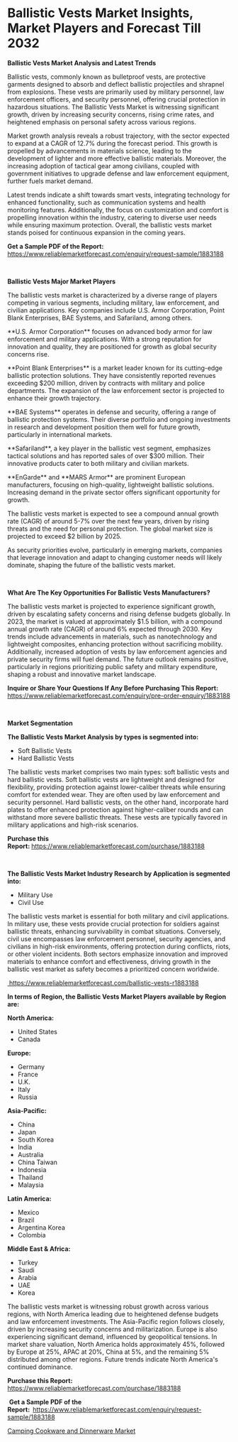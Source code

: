 <p><h1>Ballistic Vests Market Insights, Market Players and Forecast Till 2032</h1></p><p><strong>Ballistic Vests Market Analysis and Latest Trends</strong></p>
<p><p>Ballistic vests, commonly known as bulletproof vests, are protective garments designed to absorb and deflect ballistic projectiles and shrapnel from explosions. These vests are primarily used by military personnel, law enforcement officers, and security personnel, offering crucial protection in hazardous situations. The Ballistic Vests Market is witnessing significant growth, driven by increasing security concerns, rising crime rates, and heightened emphasis on personal safety across various regions.</p><p>Market growth analysis reveals a robust trajectory, with the sector expected to expand at a CAGR of 12.7% during the forecast period. This growth is propelled by advancements in materials science, leading to the development of lighter and more effective ballistic materials. Moreover, the increasing adoption of tactical gear among civilians, coupled with government initiatives to upgrade defense and law enforcement equipment, further fuels market demand.</p><p>Latest trends indicate a shift towards smart vests, integrating technology for enhanced functionality, such as communication systems and health monitoring features. Additionally, the focus on customization and comfort is propelling innovation within the industry, catering to diverse user needs while ensuring maximum protection. Overall, the ballistic vests market stands poised for continuous expansion in the coming years.</p></p>
<p><strong>Get a Sample PDF of the Report:&nbsp;</strong> <a href="https://www.reliablemarketforecast.com/enquiry/request-sample/1883188?utm_campaign=2280&utm_medium=2&utm_source=Github&utm_content=ia&utm_term=09022025&utm_id=ballistic-vests">https://www.reliablemarketforecast.com/enquiry/request-sample/1883188</a></p>
<p>&nbsp;</p>
<p><strong>Ballistic Vests Major Market Players</strong></p>
<p><p>The ballistic vests market is characterized by a diverse range of players competing in various segments, including military, law enforcement, and civilian applications. Key companies include U.S. Armor Corporation, Point Blank Enterprises, BAE Systems, and Safariland, among others.</p><p>**U.S. Armor Corporation** focuses on advanced body armor for law enforcement and military applications. With a strong reputation for innovation and quality, they are positioned for growth as global security concerns rise.</p><p>**Point Blank Enterprises** is a market leader known for its cutting-edge ballistic protection solutions. They have consistently reported revenues exceeding $200 million, driven by contracts with military and police departments. The expansion of the law enforcement sector is projected to enhance their growth trajectory.</p><p>**BAE Systems** operates in defense and security, offering a range of ballistic protection systems. Their diverse portfolio and ongoing investments in research and development position them well for future growth, particularly in international markets.</p><p>**Safariland**, a key player in the ballistic vest segment, emphasizes tactical solutions and has reported sales of over $300 million. Their innovative products cater to both military and civilian markets.</p><p>**EnGarde** and **MARS Armor** are prominent European manufacturers, focusing on high-quality, lightweight ballistic solutions. Increasing demand in the private sector offers significant opportunity for growth.</p><p>The ballistic vests market is expected to see a compound annual growth rate (CAGR) of around 5-7% over the next few years, driven by rising threats and the need for personal protection. The global market size is projected to exceed $2 billion by 2025.</p><p>As security priorities evolve, particularly in emerging markets, companies that leverage innovation and adapt to changing customer needs will likely dominate, shaping the future of the ballistic vests market.</p></p>
<p>&nbsp;</p>
<p><strong>What Are The Key Opportunities For Ballistic Vests Manufacturers?</strong></p>
<p><p>The ballistic vests market is projected to experience significant growth, driven by escalating safety concerns and rising defense budgets globally. In 2023, the market is valued at approximately $1.5 billion, with a compound annual growth rate (CAGR) of around 6% expected through 2030. Key trends include advancements in materials, such as nanotechnology and lightweight composites, enhancing protection without sacrificing mobility. Additionally, increased adoption of vests by law enforcement agencies and private security firms will fuel demand. The future outlook remains positive, particularly in regions prioritizing public safety and military expenditure, shaping a robust and innovative market landscape.</p></p>
<p><strong>Inquire or Share Your Questions If Any Before Purchasing This Report:</strong> <a href="https://www.reliablemarketforecast.com/enquiry/pre-order-enquiry/1883188?utm_campaign=2280&utm_medium=2&utm_source=Github&utm_content=ia&utm_term=09022025&utm_id=ballistic-vests">https://www.reliablemarketforecast.com/enquiry/pre-order-enquiry/1883188</a></p>
<p>&nbsp;</p>
<p><strong>Market Segmentation</strong></p>
<p><strong>The Ballistic Vests Market Analysis by types is segmented into:</strong></p>
<p><ul><li>Soft Ballistic Vests</li><li>Hard Ballistic Vests</li></ul></p>
<p><p>The ballistic vests market comprises two main types: soft ballistic vests and hard ballistic vests. Soft ballistic vests are lightweight and designed for flexibility, providing protection against lower-caliber threats while ensuring comfort for extended wear. They are often used by law enforcement and security personnel. Hard ballistic vests, on the other hand, incorporate hard plates to offer enhanced protection against higher-caliber rounds and can withstand more severe ballistic threats. These vests are typically favored in military applications and high-risk scenarios.</p></p>
<p><strong>Purchase this Report:&nbsp;</strong><a href="https://www.reliablemarketforecast.com/purchase/1883188?utm_campaign=2280&utm_medium=2&utm_source=Github&utm_content=ia&utm_term=09022025&utm_id=ballistic-vests">https://www.reliablemarketforecast.com/purchase/1883188</a></p>
<p>&nbsp;</p>
<p><strong>The Ballistic Vests Market Industry Research by Application is segmented into:</strong></p>
<p><ul><li>Military Use</li><li>Civil Use</li></ul></p>
<p><p>The ballistic vests market is essential for both military and civil applications. In military use, these vests provide crucial protection for soldiers against ballistic threats, enhancing survivability in combat situations. Conversely, civil use encompasses law enforcement personnel, security agencies, and civilians in high-risk environments, offering protection during conflicts, riots, or other violent incidents. Both sectors emphasize innovation and improved materials to enhance comfort and effectiveness, driving growth in the ballistic vest market as safety becomes a prioritized concern worldwide.</p></p>
<p><a href="https://www.reliablemarketforecast.com/ballistic-vests-r1883188?utm_campaign=2280&utm_medium=2&utm_source=Github&utm_content=ia&utm_term=09022025&utm_id=ballistic-vests">&nbsp;https://www.reliablemarketforecast.com/ballistic-vests-r1883188</a></p>
<p><strong>In terms of Region, the Ballistic Vests Market Players available by Region are:</strong></p>
<p>
    <p> <strong> North America: </strong>
        <ul>
            <li>United States</li>
            <li>Canada</li>
        </ul>
        </p> 
    <p> <strong> Europe: </strong>
        <ul>
            <li>Germany</li>
            <li>France</li>
            <li>U.K.</li>
            <li>Italy</li>
            <li>Russia</li>
        </ul>
        </p> 
    <p> <strong> Asia-Pacific: </strong>
        <ul>
            <li>China</li>
            <li>Japan</li>
            <li>South Korea</li>
            <li>India</li>
            <li>Australia</li>
            <li>China Taiwan</li>
            <li>Indonesia</li>
            <li>Thailand</li>
            <li>Malaysia</li>
        </ul>
        </p> 
    <p> <strong> Latin America: </strong>
        <ul>
            <li>Mexico</li>
            <li>Brazil</li>
            <li>Argentina Korea</li>
            <li>Colombia</li>
        </ul>
        </p> 
    <p> <strong> Middle East & Africa: </strong>
        <ul>
            <li>Turkey</li>
            <li>Saudi</li>
            <li>Arabia</li>
            <li>UAE</li>
            <li>Korea</li>
        </ul>
    </p>
    </p>
<p><p>The ballistic vests market is witnessing robust growth across various regions, with North America leading due to heightened defense budgets and law enforcement investments. The Asia-Pacific region follows closely, driven by increasing security concerns and militarization. Europe is also experiencing significant demand, influenced by geopolitical tensions. In market share valuation, North America holds approximately 45%, followed by Europe at 25%, APAC at 20%, China at 5%, and the remaining 5% distributed among other regions. Future trends indicate North America's continued dominance.</p></p>
<p><strong>Purchase this Report: </strong><a href="https://www.reliablemarketforecast.com/purchase/1883188?utm_campaign=2280&utm_medium=2&utm_source=Github&utm_content=ia&utm_term=09022025&utm_id=ballistic-vests">https://www.reliablemarketforecast.com/purchase/1883188</a></p>
<p>&nbsp;<strong>Get a Sample PDF of the Report:&nbsp;&nbsp;</strong><a href="https://www.reliablemarketforecast.com/enquiry/request-sample/1883188?utm_campaign=2280&utm_medium=2&utm_source=Github&utm_content=ia&utm_term=09022025&utm_id=ballistic-vests">https://www.reliablemarketforecast.com/enquiry/request-sample/1883188</a></p>
<p><strong></strong></p>
<p><p><a href="https://github.com/pearlinewhite4692/Market-Research-Report-List-1/blob/main/camping-cookware-and-dinnerware-market.md?utm_campaign=2280&utm_medium=2&utm_source=Github&utm_content=ia&utm_term=09022025&utm_id=ballistic-vests">Camping Cookware and Dinnerware Market</a></p></p>